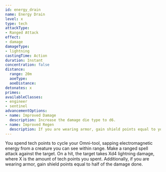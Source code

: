 ```yaml
---
id: energy_drain
name: Energy Drain
level: x
type: tech
attackType:
- Ranged Attack
effect:
- damage
damageType:
- lightning
castingTime: Action
duration: Instant
concentration: false
distance:
  range: 20m
  aoeType: 
  aoeDistance: 
detonates: x
primes: 
availableClasses:
- engineer
- sentinel
advancementOptions:
- name: Improved Damage
  description: Increase the damage die type to d6.
- name: Improved Regen
  description: If you are wearing armor, gain shield points equal to your damage roll.
---
```

You spend tech points to cycle your Omni-tool, sapping electromagnetic energy from a creature you can see within range. Make a ranged spell attack against the target. On a hit, the target takes Xd4 lightning damage, where X is the amount of tech points you spent. Additionally, if you are wearing armor, gain shield points equal to half of the damage done.